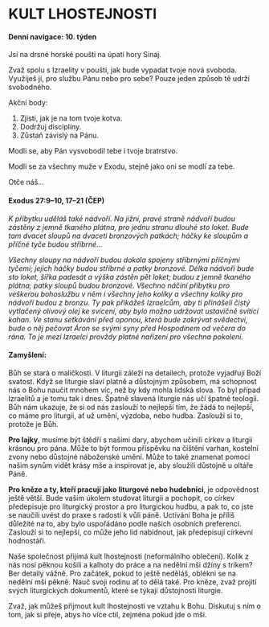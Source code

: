 # KULT LHOSTEJNOSTI

#### Denní navigace: 10. týden

Jsi na drsné horské poušti na úpatí hory Sinaj.

Zvaž spolu s Izraelity v poušti, jak bude vypadat tvoje nová svoboda. Využiješ ji, pro službu Pánu nebo pro sebe? Pouze jeden způsob tě udrží svobodného.

Akční body:
1. Zjisti, jak je na tom tvoje kotva.
2. Dodržuj disciplíny.
3. Zůstaň závislý na Pánu.

Modli se, aby Pán vysvobodil tebe i tvoje bratrstvo.

Modli se za všechny muže v Exodu, stejně jako oni se modlí za tebe.

Otče náš...

#### Exodus 27:9–10, 17–21 (ČEP)
*K příbytku uděláš také nádvoří. Na jižní, pravé straně nádvoří budou zástěny z jemně tkaného plátna, pro jednu stranu dlouhé sto loket. Bude tam dvacet sloupů na dvaceti bronzových patkách; háčky ke sloupům a příčné tyče budou stříbrné...*

*Všechny sloupy na nádvoří budou dokola spojeny stříbrnými příčnými tyčemi; jejich háčky budou stříbrné a patky bronzové. Délka nádvoří bude sto loket, šířka padesát a výška zástěn pět loket; budou z jemně tkaného plátna; patky sloupů budou bronzové. Všechno náčiní příbytku pro veškerou bohoslužbu v něm i všechny jeho kolíky a všechny kolíky pro nádvoří budou z bronzu. Ty pak přikážeš Izraelcům, aby ti přinášeli čistý vytlačený olivový olej ke svícení, aby bylo možno udržovat ustavičně svítící kahan. Ve stanu setkávání před oponou, která bude zakrývat svědectví, bude o něj pečovat Áron se svými syny před Hospodinem od večera do rána. To je mezi Izraelci provždy platné nařízení pro všechna pokolení.*

#### Zamyšlení:
Bůh se stará o maličkosti. V liturgii záleží na detailech, protože vyjadřují Boží svatost. Když se liturgie slaví platně a důstojným způsobem, má schopnost nás o Bohu naučit mnohem víc, než by kdy mohla lidská slova. To byl případ Izraelitů a je tomu tak i dnes. Špatně slavená liturgie nás učí špatné teologii. Bůh nám ukazuje, že si od nás zaslouží to nejlepší tím, že žádá to nejlepší, co máme pro liturgii, ať už umění, výzdoba, nebo hudba. Zaslouží si to, protože je Bůh.

**Pro lajky**, musíme být štědří s našimi dary, abychom učinili církev a liturgii krásnou pro pána. Může to být formou příspěvku na čištění varhan, kostelní zvony nebo důstojné náboženské umění. Může to také znamenat pomoci našim synům vidět krásy mše a inspirovat je, aby sloužili důstojně u oltáře Páně.

**Pro kněze a ty, kteří pracují jako liturgové nebo hudebníci**, je odpovědnost ještě větší. Bude vašim úkolem studovat liturgii a pochopit, co církev předepisuje pro liturgický prostor a pro liturgickou hudbu, a pak to, co jste se naučili uvést do praxe s radostí k vůli páně. Uctívání Boha je příliš důležité na to, aby bylo uspořádáno podle našich osobních preferencí. Zaslouží si to nejlepší, co může jeho lid nabídnout, jak předepisují církevní hodnostáři.

Naše společnost přijímá kult lhostejnosti (neformálního oblečení). Kolik z nás nosí pěknou košili a kalhoty do práce a na nedělní mši džíny s trikem? Ber detaily vážně. Pro začátek, pokud to ještě neděláš, oblékni  se na nedělní mši pěkně. Nauč svoji rodinu ať to dělá také. Pro kněze, zvaž projití svých liturgických dokumentů, které se týkají důstojnosti liturgie.

Zvaž, jak můžeš přijmout kult lhostejnosti ve vztahu k Bohu. Diskutuj s ním o tom, jak si přeje, abys ho více ctil, zejména pokud jde o mši.
